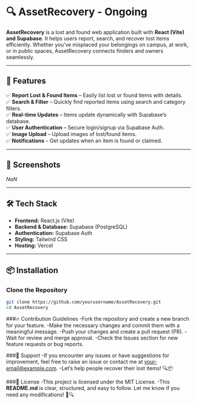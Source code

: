 # 🔍 AssetRecovery - Ongoing

**AssetRecovery** is a lost and found web application built with **React (Vite) and Supabase**. It helps users report, search, and recover lost items efficiently. Whether you've misplaced your belongings on campus, at work, or in public spaces, AssetRecovery connects finders and owners seamlessly.  

---

## 🚀 Features  

✅ **Report Lost & Found Items** – Easily list lost or found items with details.  
✅ **Search & Filter** – Quickly find reported items using search and category filters.  
✅ **Real-time Updates** – Items update dynamically with Supabase’s database.  
✅ **User Authentication** – Secure login/signup via Supabase Auth.  
✅ **Image Upload** – Upload images of lost/found items.  
✅ **Notifications** – Get updates when an item is found or claimed.  

---

## 📸 Screenshots  

_NaN_  

---

## 🛠️ Tech Stack  

- **Frontend:** React.js (Vite)  
- **Backend & Database:** Supabase (PostgreSQL)  
- **Authentication:** Supabase Auth  
- **Styling:** Tailwind CSS  
- **Hosting:** Vercel
---

## 📦 Installation  

### Clone the Repository  
```sh
git clone https://github.com/yourusername/AssetRecovery.git
cd AssetRecovery
```
###🔥 Contribution Guidelines
-Fork the repository and create a new branch for your feature.
-Make the necessary changes and commit them with a meaningful message.
-Push your changes and create a pull request (PR).
-Wait for review and merge approval.
-Check the Issues section for new feature requests or bug reports.

###🤝 Support
-If you encounter any issues or have suggestions for improvement, feel free to raise an issue or contact me at your-email@example.com.
-Let’s help people recover their lost items! 🔍📦

###📜 License
-This project is licensed under the MIT License.
-This **README.md** is clear, structured, and easy to follow. Let me know if you need any modifications! 🚀🔍




